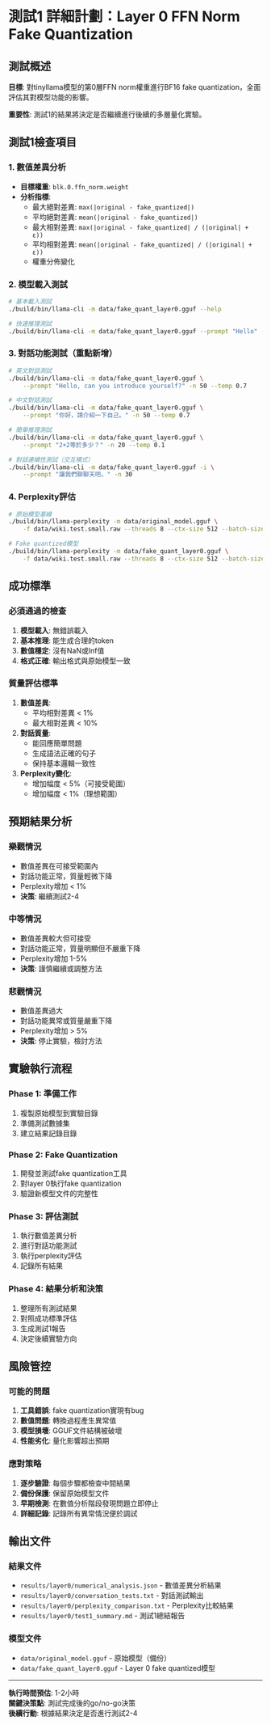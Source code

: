 # 測試1 詳細計劃：Layer 0 FFN Norm Fake Quantization

## 測試概述

**目標**: 對tinyllama模型的第0層FFN norm權重進行BF16 fake quantization，全面評估其對模型功能的影響。

**重要性**: 測試1的結果將決定是否繼續進行後續的多層量化實驗。

## 測試1檢查項目

### 1. 數值差異分析
- **目標權重**: `blk.0.ffn_norm.weight`
- **分析指標**:
  - 最大絕對差異: `max(|original - fake_quantized|)`
  - 平均絕對差異: `mean(|original - fake_quantized|)`
  - 最大相對差異: `max(|original - fake_quantized| / (|original| + ε))`
  - 平均相對差異: `mean(|original - fake_quantized| / (|original| + ε))`
  - 權重分佈變化

### 2. 模型載入測試
```bash
# 基本載入測試
./build/bin/llama-cli -m data/fake_quant_layer0.gguf --help

# 快速推理測試
./build/bin/llama-cli -m data/fake_quant_layer0.gguf --prompt "Hello" -n 5
```

### 3. 對話功能測試（重點新增）
```bash
# 英文對話測試
./build/bin/llama-cli -m data/fake_quant_layer0.gguf \
    --prompt "Hello, can you introduce yourself?" -n 50 --temp 0.7

# 中文對話測試  
./build/bin/llama-cli -m data/fake_quant_layer0.gguf \
    --prompt "你好，請介紹一下自己。" -n 50 --temp 0.7

# 簡單推理測試
./build/bin/llama-cli -m data/fake_quant_layer0.gguf \
    --prompt "2+2等於多少？" -n 20 --temp 0.1

# 對話連續性測試（交互模式）
./build/bin/llama-cli -m data/fake_quant_layer0.gguf -i \
    --prompt "讓我們聊聊天吧。" -n 30
```

### 4. Perplexity評估
```bash
# 原始模型基線
./build/bin/llama-perplexity -m data/original_model.gguf \
    -f data/wiki.test.small.raw --threads 8 --ctx-size 512 --batch-size 8

# Fake quantized模型
./build/bin/llama-perplexity -m data/fake_quant_layer0.gguf \
    -f data/wiki.test.small.raw --threads 8 --ctx-size 512 --batch-size 8
```

## 成功標準

### 必須通過的檢查
1. **模型載入**: 無錯誤載入
2. **基本推理**: 能生成合理的token
3. **數值穩定**: 沒有NaN或Inf值
4. **格式正確**: 輸出格式與原始模型一致

### 質量評估標準
1. **數值差異**: 
   - 平均相對差異 < 1%
   - 最大相對差異 < 10%
2. **對話質量**:
   - 能回應簡單問題
   - 生成語法正確的句子
   - 保持基本邏輯一致性
3. **Perplexity變化**:
   - 增加幅度 < 5%（可接受範圍）
   - 增加幅度 < 1%（理想範圍）

## 預期結果分析

### 樂觀情況
- 數值差異在可接受範圍內
- 對話功能正常，質量輕微下降
- Perplexity增加 < 1%
- **決策**: 繼續測試2-4

### 中等情況  
- 數值差異較大但可接受
- 對話功能正常，質量明顯但不嚴重下降
- Perplexity增加 1-5%
- **決策**: 謹慎繼續或調整方法

### 悲觀情況
- 數值差異過大
- 對話功能異常或質量嚴重下降
- Perplexity增加 > 5%
- **決策**: 停止實驗，檢討方法

## 實驗執行流程

### Phase 1: 準備工作
1. 複製原始模型到實驗目錄
2. 準備測試數據集
3. 建立結果記錄目錄

### Phase 2: Fake Quantization
1. 開發並測試fake quantization工具
2. 對layer 0執行fake quantization
3. 驗證新模型文件的完整性

### Phase 3: 評估測試
1. 執行數值差異分析
2. 進行對話功能測試
3. 執行perplexity評估
4. 記錄所有結果

### Phase 4: 結果分析和決策
1. 整理所有測試結果
2. 對照成功標準評估
3. 生成測試1報告
4. 決定後續實驗方向

## 風險管控

### 可能的問題
1. **工具錯誤**: fake quantization實現有bug
2. **數值問題**: 轉換過程產生異常值
3. **模型損壞**: GGUF文件結構被破壞
4. **性能劣化**: 量化影響超出預期

### 應對策略
1. **逐步驗證**: 每個步驟都檢查中間結果
2. **備份保護**: 保留原始模型文件
3. **早期檢測**: 在數值分析階段發現問題立即停止
4. **詳細記錄**: 記錄所有異常情況便於調試

## 輸出文件

### 結果文件
- `results/layer0/numerical_analysis.json` - 數值差異分析結果
- `results/layer0/conversation_tests.txt` - 對話測試輸出
- `results/layer0/perplexity_comparison.txt` - Perplexity比較結果
- `results/layer0/test1_summary.md` - 測試1總結報告

### 模型文件
- `data/original_model.gguf` - 原始模型（備份）
- `data/fake_quant_layer0.gguf` - Layer 0 fake quantized模型

---

**執行時間預估**: 1-2小時  
**關鍵決策點**: 測試完成後的go/no-go決策  
**後續行動**: 根據結果決定是否進行測試2-4  